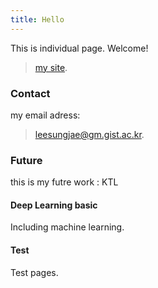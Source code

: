 ```yaml
---
title: Hello
---
```


This is individual page. Welcome!
> [my site](https://leesungjae-git.github.com/).

### Contact

my email adress:

> [leesungjae@gm.gist.ac.kr](mailto:leesungjae@gm.gist.ac.kr).

### Future

this is my futre work :
KTL

#### Deep Learning basic

Including machine learning.

#### Test

Test pages.
